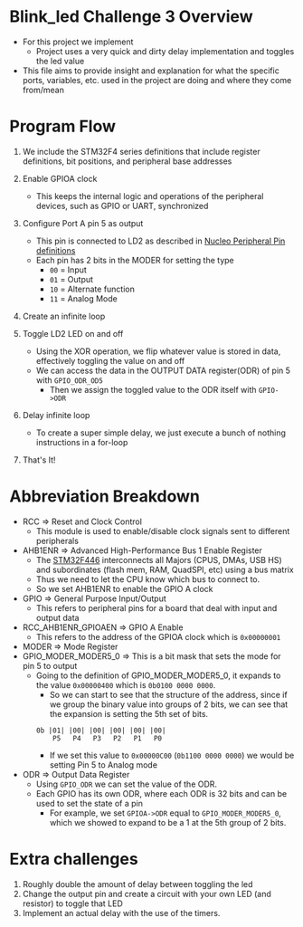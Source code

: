 # Blink\_led Challenge 3 Overview
- For this project we implement  
    - Project uses a very quick and dirty delay implementation and toggles the led value
- This file aims to provide insight and explanation for what the specific ports, variables, etc. used in the project are doing and where they come from/mean

# Program Flow
1. We include the STM32F4 series definitions that include register definitions, bit positions, and peripheral base addresses
2. Enable GPIOA clock
    - This keeps the internal logic and operations of the peripheral devices, such as GPIO or UART, synchronized
3. Configure Port A pin 5 as output
    - This pin is connected to LD2 as described in [Nucleo Peripheral Pin definitions](https://github.com/ARMmbed/mbed-os/blob/master/targets/TARGET_STM/TARGET_STM32F4/TARGET_STM32F446xE/TARGET_NUCLEO_F446RE/PeripheralPins.c)
    - Each pin has 2 bits in the MODER for setting the type
        - `00` = Input
        - `01` = Output
        - `10` = Alternate function
        - `11` = Analog Mode   
4. Create an infinite loop
5. Toggle LD2 LED on and off
    - Using the XOR operation, we flip whatever value is stored in data, effectively toggling the value on and off
    - We can access the data in the OUTPUT DATA register(ODR) of pin 5 with `GPIO_ODR_OD5`
        - Then we assign the toggled value to the ODR itself with `GPIO->ODR`
6. Delay infinite loop
    - To create a super simple delay, we just execute a bunch of nothing instructions in a for-loop

7. That's It!

# Abbreviation Breakdown
- RCC => Reset and Clock Control 
    - This module is used to enable/disable clock signals sent to different peripherals
- AHB1ENR => Advanced High-Performance Bus 1 Enable Register
    - The [STM32F446](https://www.st.com/resource/en/datasheet/stm32f446re.pdf) interconnects all Majors (CPUS, DMAs, USB HS) and subordinates (flash mem, RAM, QuadSPI, etc) using a bus matrix
    - Thus we need to let the CPU know which bus to connect to. 
    - So we set AHB1ENR to enable the GPIO A clock 
- GPIO => General Purpose Input/Output
    - This refers to peripheral pins for a board that deal with input and output data
- RCC\_AHB1ENR\_GPIOAEN => GPIO A Enable
    - This refers to the address of the GPIOA clock which is `0x00000001` 
- MODER => Mode Register
- GPIO\_MODER\_MODER5\_0 => This is a bit mask that sets the mode for pin 5  to output
    - Going to the definition of GPIO\_MODER\_MODER5\_0, it expands to the value `0x00000400` which is `0b0100 0000 0000`. 
        - So we can start to see that the structure of the address, since if we group the binary value into groups of 2 bits, we can see that the expansion is setting the 5th set of bits.
        ```
        0b |01| |00| |00| |00| |00| |00|
            P5   P4   P3   P2   P1   P0 
        ```
        - If we set this value to `0x00000C00` (`0b1100 0000 0000`) we would be setting Pin 5 to Analog mode
- ODR => Output Data Register
    - Using `GPIO_ODR` we can set the value of the ODR. 
    - Each GPIO has its own ODR, where each ODR is 32 bits and can be used to set the state of a pin
        - For example, we set `GPIOA->ODR` equal to `GPIO_MODER_MODER5_0`, which we showed to expand to be a 1 at the 5th group of 2 bits. 
 
# Extra challenges
1. Roughly double the amount of delay between toggling the led
2. Change the output pin and create a circuit with your own LED (and resistor) to toggle that LED
3. Implement an actual delay with the use of the timers. 
